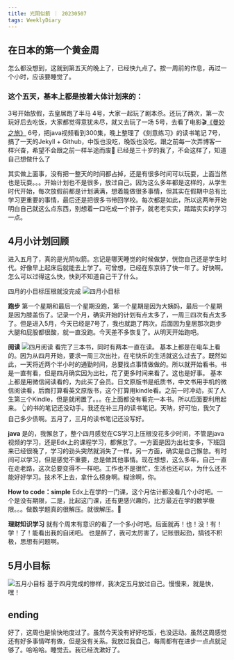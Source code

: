 ```yaml
---
title: 光阴似箭 ｜ 20230507
tags: WeeklyDiary
---
```



## 在日本的第一个黄金周
怎么都没想到，这就到第五天的晚上了，已经快九点了。按一周前的作息，再过一个小时，应该要睡觉了。


### 这个五天，基本上都是按着大体计划来的：
3号开始放假，去皇居跑了半马
4号，大家一起玩了剧本杀。还玩了两次，第一次玩好后去吃饭，大家都觉得意犹未尽，就又去玩了一场
5号，去看了电影🎬[《曼妙之旅》](https://movie.douban.com/subject/35636135/)
6号，把java视频看到300集，晚上整理了《刻意练习》的读书笔记
7号，搞了一天的Jekyll + Github，中饭也没吃，晚饭也没吃。跟之前每一次弄博客一样兴奋，希望不会跟之前一样半途而废🤦 已经是三十岁的我了，不会这样了，知道自己想做什么了

其实做上面事，没有把一整天的时间都占掉，还是有很多时间可以玩耍，上面当然也是玩耍。。。开始计划也不是很多，放过自己。因为这么多年都是这样的，从学生时代开始，每次放假前都是计划满满，想着能做很多事情，但其实在假期中总有比学习更重要的事情，最后还是把很多书带回学校。每次都是如此，所以这两年开始明白自己就这么点东西，别想着一口吃成一个胖子，就老老实实，踏踏实实的学习一点。

## 4月小计划回顾
进入五月了，真的是光阴似箭。忘记是哪天睡觉的时候做梦，恍惚自己还是学生时代。好像早上起床后就能去上学了。可曾想，已经在东京待了快一年了。好快啊。怎么可以过得这么快，快到不知道自己干了什么。

四月的小目标压根就没完成
![四月小目标](https://mikanup.github.io/assets/media/20230507_weeklyDiary_01.jpeg "四月小目标")

**跑步**
第一个星期和最后一个星期没跑，第一个星期是因为大姨妈，最后一个星期是因为膝盖伤了。记录一个月，确实开始的计划有点太多了，一周三四次有点太多了。但是进入5月，今天已经是7号了，我也就跑了两次。后面因为皇居那次跑步大腿和屁股都很酸，就一直没跑。今天差不多恢复了。从明天开始跑吧。

**阅读**
![四月阅读](https://mikanup.github.io/assets/media/20230507_weeklyDiary_02.jpeg "四月阅读")
看完了三本书，同时有两本一直在读。
基本上都是在电车上看的。因为从四月开始，要求一周三次出社，在宅快乐的生活就这么过去了。既然如此，一天将近两个半小时的通勤时间，总要找点事情做做的。所以就开始看书。书是一直有看，但是四月确实因为出社，花了更多时间来看了。这也是好事。
基本上都是用微信阅读看的，为此买了会员。日文原版书是纸质书，中文书用手机的微信阅读看，后面打算看英文原版书，这个打算用kindle看。之前一时冲动，买了人生第三个Kindle，但是就闲置了。。。在上面都没有看完一本书。所以后面要利用起来。
👆的书的笔记还没动手。我还在补三月的读书笔记。天呐，好可怕，我欠了自己多少债啊。五月了，三月的读书笔记还没写好。

**java**
是的，我懈怠了，整个四月感觉在CS学习上压根没花多少时间，不管是java视频的学习，还是Edx上的课程学习，都懈怠了。一方面是因为出社变多，下班回来已经很晚了，学习的劲头突然就消失了一样。另一方面，确实是自己懈怠。有时间可以学习，但是感觉不重要，总是做其他事情。现在想想，这么多年，自己一直在走老路，这次总要变得不一样吧。工作也不是很忙，生活也还可以，为什么还不能好好学习。技术不上去，拿什么榜身啊。糊涂啊，你。

**How to code：simple**
Edx上在学的一门课，这个月估计都没看几个小时吧。一个是没有期限，二是，比起这门课，还有更感兴趣的，比方最近在学的数学极限。。。做数学题真的很解压。就很解压。🤷

**理财知识学习**
就有个周末有意识的看了一个多小时吧。后面就再！也！没！有！学！了！能看出我的自闭吧。
也是醉了，我可太厉害了，记账很起劲，搞钱不积极，思想有问题啊。

## 5月小目标
![五月小目标](https://mikanup.github.io/assets/media/20230507_weeklyDiary_03.jpeg "五月小目标")
基于四月完成的惨样，我决定五月放过自己。慢慢来，就是快，嘿！

## ending
好了，这周也是愉快地度过了。虽然今天没有好好吃饭，也没运动。虽然这周感觉还有好多事情咩有做，但是没有关系。我放过我自己，每周都有在进步一点点就足够了。哈哈哈。睡觉去。我已经洗漱好了。
